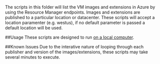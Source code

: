 The scripts in this folder will list the VM images and extensions in Azure by using the Resource Manager endpoints.  Images and extensions are published to a particular location or datacenter.  These scripts will accept a location paramenter (e.g. westus), if no default parameter is passed a default location will be used.

##Usage
These scripts are designed to run [on a local computer](../Documentation/CallingScripts.md).

##Known Issues
Due to the interative nature of looping through each publisher and version of the images/extensions, these scripts may take several minutes to execute. 